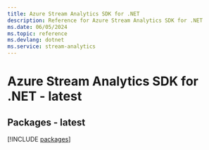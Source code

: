 ```yaml
---
title: Azure Stream Analytics SDK for .NET
description: Reference for Azure Stream Analytics SDK for .NET
ms.date: 06/05/2024
ms.topic: reference
ms.devlang: dotnet
ms.service: stream-analytics
---
```

# Azure Stream Analytics SDK for .NET - latest
## Packages - latest
[!INCLUDE [packages](stream-analytics-index.md)]